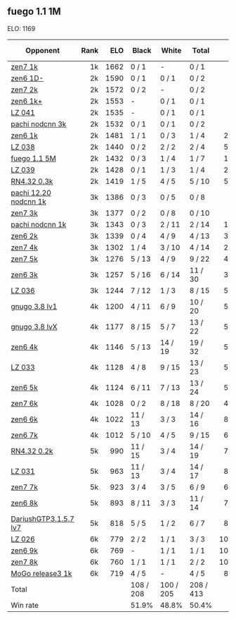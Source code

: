 ## fuego 1.1 1M ##

ELO: 1169

Opponent | Rank | ELO | Black | White | Total | Win rate
---------|-----:|----:|-------|-------|-------|-------:
[zen7 1k](zen7%201k.md) | 1k | 1662 | 0 / 1 | - | 0 / 1 | 0.0%
[zen6 1D-](zen6%201D-.md) | 2k | 1590 | 0 / 1 | 0 / 1 | 0 / 2 | 0.0%
[zen7 2k](zen7%202k.md) | 2k | 1572 | 0 / 2 | - | 0 / 2 | 0.0%
[zen6 1k+](zen6%201k+.md) | 2k | 1553 | - | 0 / 1 | 0 / 1 | 0.0%
[LZ 041](LZ%20041.md) | 2k | 1535 | - | 0 / 1 | 0 / 1 | 0.0%
[pachi nodcnn 3k](pachi%20nodcnn%203k.md) | 2k | 1532 | 0 / 1 | 0 / 1 | 0 / 2 | 0.0%
[zen6 1k](zen6%201k.md) | 2k | 1481 | 1 / 1 | 0 / 3 | 1 / 4 | 25.0%
[LZ 038](LZ%20038.md) | 2k | 1440 | 0 / 2 | 2 / 2 | 2 / 4 | 50.0%
[fuego 1.1 5M](fuego%201.1%205M.md) | 2k | 1432 | 0 / 3 | 1 / 4 | 1 / 7 | 14.3%
[LZ 039](LZ%20039.md) | 2k | 1428 | 0 / 1 | 1 / 3 | 1 / 4 | 25.0%
[RN4.32 0.3k](RN4.32%200.3k.md) | 2k | 1419 | 1 / 5 | 4 / 5 | 5 / 10 | 50.0%
[pachi 12.20 nodcnn 1k](pachi%2012.20%20nodcnn%201k.md) | 3k | 1386 | 0 / 3 | 0 / 5 | 0 / 8 | 0.0%
[zen7 3k](zen7%203k.md) | 3k | 1377 | 0 / 2 | 0 / 8 | 0 / 10 | 0.0%
[pachi nodcnn 1k](pachi%20nodcnn%201k.md) | 3k | 1343 | 0 / 3 | 2 / 11 | 2 / 14 | 14.3%
[zen6 2k](zen6%202k.md) | 3k | 1339 | 0 / 4 | 4 / 9 | 4 / 13 | 30.8%
[zen7 4k](zen7%204k.md) | 3k | 1302 | 1 / 4 | 3 / 10 | 4 / 14 | 28.6%
[zen7 5k](zen7%205k.md) | 3k | 1276 | 5 / 13 | 4 / 9 | 9 / 22 | 40.9%
[zen6 3k](zen6%203k.md) | 3k | 1257 | 5 / 16 | 6 / 14 | 11 / 30 | 36.7%
[LZ 036](LZ%20036.md) | 3k | 1244 | 7 / 12 | 1 / 3 | 8 / 15 | 53.3%
[gnugo 3.8 lv1](gnugo%203.8%20lv1.md) | 4k | 1200 | 4 / 11 | 6 / 9 | 10 / 20 | 50.0%
[gnugo 3.8 lvX](gnugo%203.8%20lvX.md) | 4k | 1177 | 8 / 15 | 5 / 7 | 13 / 22 | 59.1%
[zen6 4k](zen6%204k.md) | 4k | 1146 | 5 / 13 | 14 / 19 | 19 / 32 | 59.4%
[LZ 033](LZ%20033.md) | 4k | 1128 | 4 / 8 | 9 / 15 | 13 / 23 | 56.5%
[zen6 5k](zen6%205k.md) | 4k | 1124 | 6 / 11 | 7 / 13 | 13 / 24 | 54.2%
[zen7 6k](zen7%206k.md) | 4k | 1028 | 0 / 2 | 8 / 18 | 8 / 20 | 40.0%
[zen6 6k](zen6%206k.md) | 4k | 1022 | 11 / 13 | 3 / 3 | 14 / 16 | 87.5%
[zen6 7k](zen6%207k.md) | 4k | 1012 | 5 / 10 | 4 / 5 | 9 / 15 | 60.0%
[RN4.32 0.2k](RN4.32%200.2k.md) | 5k | 990 | 11 / 15 | 3 / 4 | 14 / 19 | 73.7%
[LZ 031](LZ%20031.md) | 5k | 963 | 11 / 13 | 3 / 4 | 14 / 17 | 82.4%
[zen7 7k](zen7%207k.md) | 5k | 923 | 3 / 4 | 3 / 5 | 6 / 9 | 66.7%
[zen6 8k](zen6%208k.md) | 5k | 893 | 8 / 11 | 3 / 3 | 11 / 14 | 78.6%
[DariushGTP3.1.5.7 lv7](DariushGTP3.1.5.7%20lv7.md) | 5k | 818 | 5 / 5 | 1 / 2 | 6 / 7 | 85.7%
[LZ 026](LZ%20026.md) | 6k | 779 | 2 / 2 | 1 / 1 | 3 / 3 | 100.0%
[zen6 9k](zen6%209k.md) | 6k | 769 | - | 1 / 1 | 1 / 1 | 100.0%
[zen7 8k](zen7%208k.md) | 6k | 760 | 1 / 1 | 1 / 1 | 2 / 2 | 100.0%
[MoGo release3 1k](MoGo%20release3%201k.md) | 6k | 719 | 4 / 5 | - | 4 / 5 | 80.0%
Total | | | 108 / 208 | 100 / 205 | 208 / 413 | 
Win rate| | | 51.9% | 48.8% | 50.4% | 
